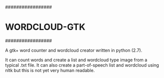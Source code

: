#################
# WORDCLOUD-GTK #
#################

A gtk+ word counter and wordcloud creator written in python (2.7).

It can count words and create a list and wordcloud type image from a typical .txt file.
It can also create a part-of-speech list and wordcloud using nltk but this is not yet very human readable.
